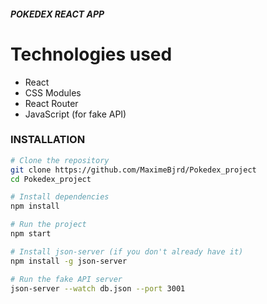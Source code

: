 ##### POKEDEX REACT APP #####

# Technologies used
- React
- CSS Modules
- React Router
- JavaScript (for fake API)

### INSTALLATION ###
```bash
# Clone the repository
git clone https://github.com/MaximeBjrd/Pokedex_project
cd Pokedex_project

# Install dependencies
npm install

# Run the project
npm start

# Install json-server (if you don't already have it)
npm install -g json-server

# Run the fake API server
json-server --watch db.json --port 3001